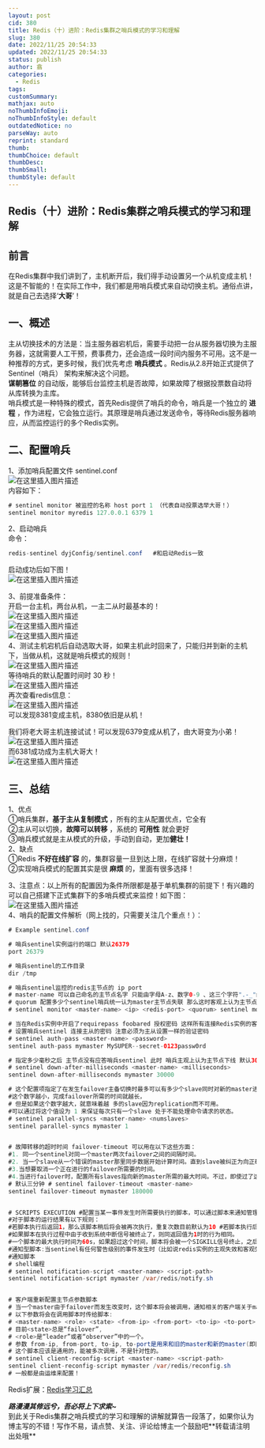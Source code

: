 ```yaml
---
layout: post
cid: 380
title: Redis（十）进阶：Redis集群之哨兵模式的学习和理解
slug: 380
date: 2022/11/25 20:54:33
updated: 2022/11/25 20:54:33
status: publish
author: 翕
categories: 
  - Redis
tags: 
customSummary: 
mathjax: auto
noThumbInfoEmoji: 
noThumbInfoStyle: default
outdatedNotice: no
parseWay: auto
reprint: standard
thumb: 
thumbChoice: default
thumbDesc: 
thumbSmall: 
thumbStyle: default
---
```



## Redis（十）进阶：Redis集群之哨兵模式的学习和理解

## 前言

在Redis集群中我们讲到了，主机断开后，我们得手动设置另一个从机变成主机！这是不智能的！在实际工作中，我们都是用哨兵模式来自动切换主机。通俗点讲，就是自己去选择‘**大哥**’！

## 一、概述

主从切换技术的方法是：当主服务器宕机后，需要手动把一台从服务器切换为主服务器，这就需要人工干预，费事费力，还会造成一段时间内服务不可用。这不是一种推荐的方式，更多时候，我们优先考虑 **哨兵模式** 。Redis从2.8开始正式提供了Sentinel（哨兵） 架构来解决这个问题。  
**谋朝篡位** 的自动版，能够后台监控主机是否故障，如果故障了根据投票数自动将从库转换为主库。  
哨兵模式是一种特殊的模式，首先Redis提供了哨兵的命令，哨兵是一个独立的 **进程** ，作为进程，它会独立运行。其原理是哨兵通过发送命令，等待Redis服务器响应，从而监控运行的多个Redis实例。

## 二、配置哨兵

1、添加哨兵配置文件 sentinel.conf  
![在这里插入图片描述](https://img-blog.csdnimg.cn/20210126163100824.png)  
内容如下：

```java
# sentinel monitor 被监控的名称 host port 1 （代表自动投票选举大哥！）
sentinel monitor myredis 127.0.0.1 6379 1
```

2、启动哨兵  
命令：

```java
redis-sentinel dyjConfig/sentinel.conf   #和启动Redis一致
```

启动成功后如下图！  
![在这里插入图片描述](https://img-blog.csdnimg.cn/20210126163131341.png?x-oss-process=image/watermark,type_ZmFuZ3poZW5naGVpdGk,shadow_10,text_aHR0cHM6Ly9ibG9nLmNzZG4ubmV0L3dlaXhpbl80MzgyOTQ0Mw==,size_16,color_FFFFFF,t_70)

3、前提准备条件：  
开启一台主机，两台从机，一主二从时最基本的！  
![在这里插入图片描述](https://img-blog.csdnimg.cn/20210126163310632.png?x-oss-process=image/watermark,type_ZmFuZ3poZW5naGVpdGk,shadow_10,text_aHR0cHM6Ly9ibG9nLmNzZG4ubmV0L3dlaXhpbl80MzgyOTQ0Mw==,size_16,color_FFFFFF,t_70)  
![在这里插入图片描述](https://img-blog.csdnimg.cn/20210126163316710.png)  
![在这里插入图片描述](https://img-blog.csdnimg.cn/20210126163321487.png)  
4、测试主机宕机后自动选取大哥，如果主机此时回来了，只能归并到新的主机下，当做从机，这就是哨兵模式的规则！  
![在这里插入图片描述](https://img-blog.csdnimg.cn/20210126163411364.png)  
等待哨兵的默认配置时间时 30 秒！  
![在这里插入图片描述](https://img-blog.csdnimg.cn/2021012616350560.png?x-oss-process=image/watermark,type_ZmFuZ3poZW5naGVpdGk,shadow_10,text_aHR0cHM6Ly9ibG9nLmNzZG4ubmV0L3dlaXhpbl80MzgyOTQ0Mw==,size_16,color_FFFFFF,t_70)  
再次查看redis信息：  
![在这里插入图片描述](https://img-blog.csdnimg.cn/2021012616354852.png?x-oss-process=image/watermark,type_ZmFuZ3poZW5naGVpdGk,shadow_10,text_aHR0cHM6Ly9ibG9nLmNzZG4ubmV0L3dlaXhpbl80MzgyOTQ0Mw==,size_16,color_FFFFFF,t_70)  
可以发现8381变成主机，8380依旧是从机！

我们将老大哥主机连接试试！可以发现6379变成从机了，由大哥变为小弟！  
![在这里插入图片描述](https://img-blog.csdnimg.cn/20210126163712465.png?x-oss-process=image/watermark,type_ZmFuZ3poZW5naGVpdGk,shadow_10,text_aHR0cHM6Ly9ibG9nLmNzZG4ubmV0L3dlaXhpbl80MzgyOTQ0Mw==,size_16,color_FFFFFF,t_70)  
而6381成功成为主机大哥大！  
![在这里插入图片描述](https://img-blog.csdnimg.cn/2021012616374164.png?x-oss-process=image/watermark,type_ZmFuZ3poZW5naGVpdGk,shadow_10,text_aHR0cHM6Ly9ibG9nLmNzZG4ubmV0L3dlaXhpbl80MzgyOTQ0Mw==,size_16,color_FFFFFF,t_70)

## 三、总结

1、优点  
①哨兵集群，**基于主从复制模式** ，所有的主从配置优点，它全有  
②主从可以切换，**故障可以转移** ，系统的 **可用性** 就会更好  
③哨兵模式就是主从模式的升级，手动到自动，更加**健壮！**  
2、缺点  
①Redis **不好在线扩容** 的，集群容量一旦到达上限，在线扩容就十分麻烦！  
②实现哨兵模式的配置其实是很 **麻烦** 的，里面有很多选择！

3、注意点：以上所有的配置因为条件所限都是基于单机集群的前提下！有兴趣的可以自己搭建下正式集群下的多哨兵模式来监控！如下图：  
![在这里插入图片描述](https://img-blog.csdnimg.cn/20210126164232377.png?x-oss-process=image/watermark,type_ZmFuZ3poZW5naGVpdGk,shadow_10,text_aHR0cHM6Ly9ibG9nLmNzZG4ubmV0L3dlaXhpbl80MzgyOTQ0Mw==,size_16,color_FFFFFF,t_70)  
4、哨兵的配置文件解析（网上找的，只需要关注几个重点！）：

```java
# Example sentinel.conf 

# 哨兵sentinel实例运行的端口 默认26379 
port 26379 

# 哨兵sentinel的工作目录 
dir /tmp 

# 哨兵sentinel监控的redis主节点的 ip port 
# master-name 可以自己命名的主节点名字 只能由字母A-z、数字0-9 、这三个字符".-_"组成。 
# quorum 配置多少个sentinel哨兵统一认为master主节点失联 那么这时客观上认为主节点失联了 
# sentinel monitor <master-name> <ip> <redis-port> <quorum> sentinel monitor mymaster 127.0.0.1 6379 2 

# 当在Redis实例中开启了requirepass foobared 授权密码 这样所有连接Redis实例的客户端都要提供 密码
# 设置哨兵sentinel 连接主从的密码 注意必须为主从设置一样的验证密码 
# sentinel auth-pass <master-name> <password> 
sentinel auth-pass mymaster MySUPER--secret-0123passw0rd 

# 指定多少毫秒之后 主节点没有应答哨兵sentinel 此时 哨兵主观上认为主节点下线 默认30秒 
# sentinel down-after-milliseconds <master-name> <milliseconds> 
sentinel down-after-milliseconds mymaster 30000 

# 这个配置项指定了在发生failover主备切换时最多可以有多少个slave同时对新的master进行 同步
#这个数字越小，完成failover所需的时间就越长，
# 但是如果这个数字越大，就意味着越 多的slave因为replication而不可用。 
#可以通过将这个值设为 1 来保证每次只有一个slave 处于不能处理命令请求的状态。 
# sentinel parallel-syncs <master-name> <numslaves> 
sentinel parallel-syncs mymaster 1 


# 故障转移的超时时间 failover-timeout 可以用在以下这些方面： 
#1. 同一个sentinel对同一个master两次failover之间的间隔时间。 
#2. 当一个slave从一个错误的master那里同步数据开始计算时间。直到slave被纠正为向正确的master那 里同步数据时。 
#3.当想要取消一个正在进行的failover所需要的时间。 
#4.当进行failover时，配置所有slaves指向新的master所需的最大时间。不过，即使过了这个超时， slaves依然会被正确配置为指向master，但是就不按parallel-syncs所配置的规则来了 
# 默认三分钟 # sentinel failover-timeout <master-name> 
sentinel failover-timeout mymaster 180000 


# SCRIPTS EXECUTION #配置当某一事件发生时所需要执行的脚本，可以通过脚本来通知管理员，例如当系统运行不正常时发邮件通知 相关人员。 
#对于脚本的运行结果有以下规则： 
#若脚本执行后返回1，那么该脚本稍后将会被再次执行，重复次数目前默认为10 #若脚本执行后返回2，或者比2更高的一个返回值，脚本将不会重复执行。 
#如果脚本在执行过程中由于收到系统中断信号被终止了，则同返回值为1时的行为相同。 
#一个脚本的最大执行时间为60s，如果超过这个时间，脚本将会被一个SIGKILL信号终止，之后重新执行。 
#通知型脚本:当sentinel有任何警告级别的事件发生时（比如说redis实例的主观失效和客观失效等等）， 将会去调用这个脚本，这时这个脚本应该通过邮件，SMS等方式去通知系统管理员关于系统不正常运行的信 息。调用该脚本时，将传给脚本两个参数，一个是事件的类型，一个是事件的描述。如果sentinel.conf配 置文件中配置了这个脚本路径，那么必须保证这个脚本存在于这个路径，并且是可执行的，否则sentinel无 法正常启动成功。 
#通知脚本 
# shell编程 
# sentinel notification-script <master-name> <script-path> 
sentinel notification-script mymaster /var/redis/notify.sh 


# 客户端重新配置主节点参数脚本 
# 当一个master由于failover而发生改变时，这个脚本将会被调用，通知相关的客户端关于master地址已 经发生改变的信息。 
# 以下参数将会在调用脚本时传给脚本: 
# <master-name> <role> <state> <from-ip> <from-port> <to-ip> <to-port> 
# 目前<state>总是“failover”, 
# <role>是“leader”或者“observer”中的一个。 
# 参数 from-ip, from-port, to-ip, to-port是用来和旧的master和新的master(即旧的slave)通 信的
# 这个脚本应该是通用的，能被多次调用，不是针对性的。 
# sentinel client-reconfig-script <master-name> <script-path> 
sentinel client-reconfig-script mymaster /var/redis/reconfig.sh 
# 一般都是由运维来配置！
```

Redis扩展：[Redis学习汇总](https://blog.csdn.net/weixin_43829443/article/details/112839985)

***路漫漫其修远兮，吾必将上下求索~***  
到此关于Redis集群之哨兵模式的学习和理解的讲解就算告一段落了，如果你认为博主写的不错！写作不易，请点赞、关注、评论给博主一个鼓励吧\*\*转载请注明出处哦\*\*